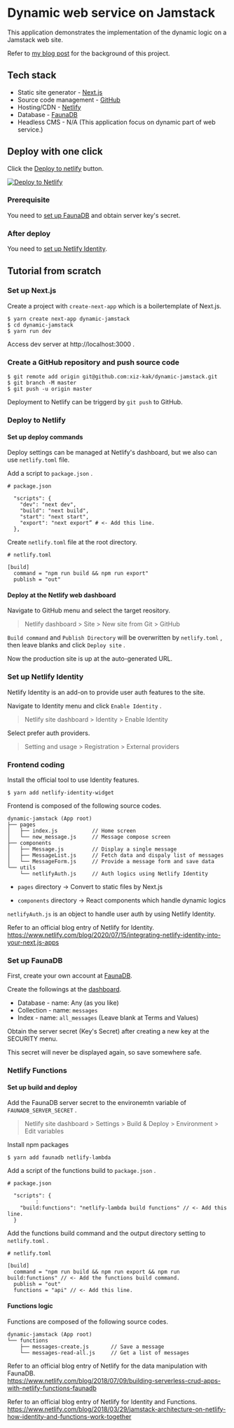 # Dynamic web service on Jamstack

This application demonstrates the implementation of the dynamic logic on a Jamstack web site.

Refer to [my blog post](https://tech.unifa-e.com/entry/dynamic-jamstack) for the background of this project.

## Tech stack

- Static site generator - [Next.js](https://nextjs.org/)
- Source code management - [GitHub](https://github.com/)
- Hosting/CDN - [Netlify](https://www.netlify.com/)
- Database - [FaunaDB](https://fauna.com/)
- Headless CMS - N/A (This application focus on dynamic part of web service.)

## Deploy with one click

Click the [Deploy to netlify](https://app.netlify.com/start/deploy?repository=https://github.com/xiz-kak/dynamic-jamstack&stack=fauna) button.

[![Deploy to Netlify](https://www.netlify.com/img/deploy/button.svg)](https://app.netlify.com/start/deploy?repository=https://github.com/xiz-kak/dynamic-jamstack&stack=fauna)

### Prerequisite
You need to [set up FaunaDB](#set-up-faunadb) and obtain server key's secret.

### After deploy
You need to [set up Netlify Identity](#set-up-netlify-identity).

## Tutorial from scratch

### Set up Next.js

Create a project with `create-next-app` which is a boilertemplate of Next.js.

```
$ yarn create next-app dynamic-jamstack
$ cd dynamic-jamstack
$ yarn run dev
```

Access dev server at http://localhost:3000 . 

### Create a GitHub repository and push source code

```
$ git remote add origin git@github.com:xiz-kak/dynamic-jamstack.git
$ git branch -M master
$ git push -u origin master
```

Deployment to Netlify can be triggerd by `git push` to GitHub.

### Deploy to Netlify

#### Set up deploy commands

Deploy settings can be managed at Netlify's dashboard, but we also can use `netlify.toml` file.

Add a script to `package.json` .

```
# package.json

  "scripts": {
    "dev": "next dev",
    "build": "next build",
    "start": "next start",
    "export": "next export” # <- Add this line.
  },
```

Create `netlify.toml` file at the root directory.

```
# netlify.toml

[build]
  command = "npm run build && npm run export"
  publish = "out"
```

#### Deploy at the Netlify web dashboard

Navigate to GitHub menu and select the target reository.

> Netlify dashboard > Site > New site from Git > GitHub

`Build command` and `Publish Directory` will be overwritten by `netlify.toml` , then leave blanks and click `Deploy site` .

Now the production site is up at the auto-generated URL.

### Set up Netlify Identity

Netlify Identity is an add-on to provide user auth features to the site.

Navigate to Identity menu and click `Enable Identity` .

> Netlify site dashboard > Identity > Enable Identity

Select prefer auth providers.

> Setting and usage > Registration > External providers

### Frontend coding

Install the official tool to use Identity features.

```
$ yarn add netlify-identity-widget
```

Frontend is composed of the following source codes.

```
dynamic-jamstack (App root)
├── pages
│   ├── index.js           // Home screen
│   └── new_message.js     // Message compose screen
├── components
│   ├── Message.js         // Display a single message
│   ├── MessageList.js     // Fetch data and dispaly list of messages
│   └── MessageForm.js     // Provide a message form and save data
└── utils
    └── netlifyAuth.js     // Auth logics using Netlify Identity
```

* `pages` directory -> Convert to static files by Next.js

* `components` directory -> React components which handle dynamic logics

`netlifyAuth.js` is an object to handle user auth by using Netlify Identity.

Refer to an official blog entry of Netlify for Identity.  
https://www.netlify.com/blog/2020/07/15/integrating-netlify-identity-into-your-next.js-apps

### Set up FaunaDB

First, create your own account at [FaunaDB](https://fauna.com/).

Create the followings at the [dashboard](https://dashboard.fauna.com/).

- Database - name: Any (as you like)
- Collection - name: `messages`
- Index - name: `all_messages` (Leave blank at Terms and Values)

Obtain the server secret (Key's Secret) after creating a new key at the SECURITY menu.

This secret will never be displayed again, so save somewhere safe.

### Netlify Functions

#### Set up build and deploy

Add the FaunaDB server secret to the environemtn variable of `FAUNADB_SERVER_SECRET` .

> Netlify site dashboard > Settings > Build & Deploy > Environment > Edit variables

Install npm packages

```
$ yarn add faunadb netlify-lambda
```

Add a script of the functions build to `package.json` .

```
# package.json

  "scripts": {
         :
    "build:functions": "netlify-lambda build functions" // <- Add this line.
  }
```

Add the functions build command and the output directory setting to `netlify.toml` .

```
# netlify.toml

[build]
  command = "npm run build && npm run export && npm run build:functions" // <- Add the functions build command.
  publish = "out"
  functions = "api" // <- Add this line.
```

#### Functions logic

Functions are composed of the following source codes.

```
dynamic-jamstack (App root)
└── functions
    ├── messages-create.js       // Save a message
    └── messages-read-all.js     // Get a list of messages
```

Refer to an official blog entry of Netlify for the data manipulation with FaunaDB.  
https://www.netlify.com/blog/2018/07/09/building-serverless-crud-apps-with-netlify-functions-faunadb

Refer to an official blog entry of Netlify for Identity and Functions.  
https://www.netlify.com/blog/2018/03/29/jamstack-architecture-on-netlify-how-identity-and-functions-work-together
